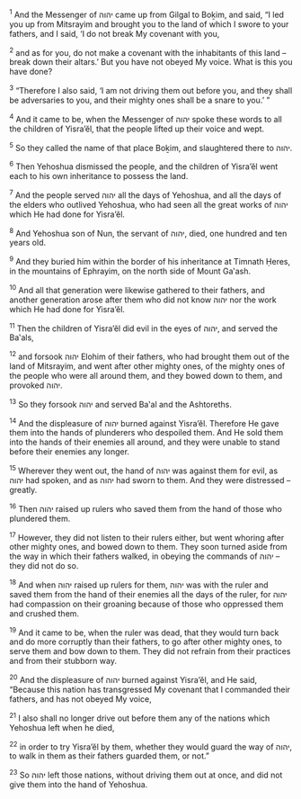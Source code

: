 <sup>1</sup> And the Messenger of יהוה came up from Gilgal to Boḵim, and said, “I led you up from Mitsrayim and brought you to the land of which I swore to your fathers, and I said, ‘I do not break My covenant with you,

<sup>2</sup> and as for you, do not make a covenant with the inhabitants of this land – break down their altars.’ But you have not obeyed My voice. What is this you have done?

<sup>3</sup> “Therefore I also said, ‘I am not driving them out before you, and they shall be adversaries to you, and their mighty ones shall be a snare to you.’ ”

<sup>4</sup> And it came to be, when the Messenger of יהוה spoke these words to all the children of Yisra’ĕl, that the people lifted up their voice and wept.

<sup>5</sup> So they called the name of that place Boḵim, and slaughtered there to יהוה.

<sup>6</sup> Then Yehoshua dismissed the people, and the children of Yisra’ĕl went each to his own inheritance to possess the land.

<sup>7</sup> And the people served יהוה all the days of Yehoshua, and all the days of the elders who outlived Yehoshua, who had seen all the great works of יהוה which He had done for Yisra’ĕl.

<sup>8</sup> And Yehoshua son of Nun, the servant of יהוה, died, one hundred and ten years old.

<sup>9</sup> And they buried him within the border of his inheritance at Timnath Ḥeres, in the mountains of Ephrayim, on the north side of Mount Ga‛ash.

<sup>10</sup> And all that generation were likewise gathered to their fathers, and another generation arose after them who did not know יהוה nor the work which He had done for Yisra’ĕl.

<sup>11</sup> Then the children of Yisra’ĕl did evil in the eyes of יהוה, and served the Ba‛als,

<sup>12</sup> and forsook יהוה Elohim of their fathers, who had brought them out of the land of Mitsrayim, and went after other mighty ones, of the mighty ones of the people who were all around them, and they bowed down to them, and provoked יהוה.

<sup>13</sup> So they forsook יהוה and served Ba‛al and the Ashtoreths.

<sup>14</sup> And the displeasure of יהוה burned against Yisra’ĕl. Therefore He gave them into the hands of plunderers who despoiled them. And He sold them into the hands of their enemies all around, and they were unable to stand before their enemies any longer.

<sup>15</sup> Wherever they went out, the hand of יהוה was against them for evil, as יהוה had spoken, and as יהוה had sworn to them. And they were distressed – greatly.

<sup>16</sup> Then יהוה raised up rulers who saved them from the hand of those who plundered them.

<sup>17</sup> However, they did not listen to their rulers either, but went whoring after other mighty ones, and bowed down to them. They soon turned aside from the way in which their fathers walked, in obeying the commands of יהוה – they did not do so.

<sup>18</sup> And when יהוה raised up rulers for them, יהוה was with the ruler and saved them from the hand of their enemies all the days of the ruler, for יהוה had compassion on their groaning because of those who oppressed them and crushed them.

<sup>19</sup> And it came to be, when the ruler was dead, that they would turn back and do more corruptly than their fathers, to go after other mighty ones, to serve them and bow down to them. They did not refrain from their practices and from their stubborn way.

<sup>20</sup> And the displeasure of יהוה burned against Yisra’ĕl, and He said, “Because this nation has transgressed My covenant that I commanded their fathers, and has not obeyed My voice,

<sup>21</sup> I also shall no longer drive out before them any of the nations which Yehoshua left when he died,

<sup>22</sup> in order to try Yisra’ĕl by them, whether they would guard the way of יהוה, to walk in them as their fathers guarded them, or not.”

<sup>23</sup> So יהוה left those nations, without driving them out at once, and did not give them into the hand of Yehoshua.

